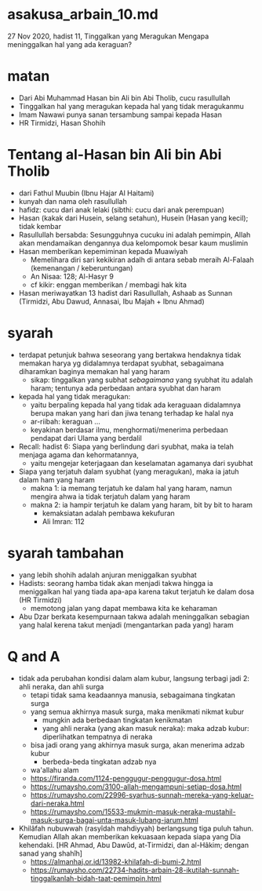 # asakusa_arbain_10.md
27 Nov 2020, hadist 11,
Tinggalkan yang Meragukan
Mengapa meninggalkan hal yang ada keraguan?

# matan
* Dari Abi Muhammad Hasan bin Ali bin Abi Tholib, cucu rasullullah
* Tinggalkan hal yang meragukan kepada hal yang tidak meragukanmu
* Imam Nawawi punya sanan tersambung sampai kepada Hasan
* HR Tirmidzi, Hasan Shohih

# Tentang al-Hasan bin Ali bin Abi Tholib
* dari Fathul Muubin (Ibnu Hajar Al Haitami)
* kunyah dan nama oleh rasullullah
* hafidz: cucu dari anak lelaki
  (sibthi: cucu dari anak perempuan)
* Hasan (kakak dari Husein, selang setahun), Husein (Hasan yang kecil); tidak kembar
* Rasullullah bersabda:
  Sesungguhnya cucuku ini adalah pemimpin, Allah akan mendamaikan dengannya dua kelompomok besar kaum muslimin
* Hasan memberikan kepemiminan kepada Muawiyah
  * Memelihara diri sari kekikiran adalh di antara sebab meraih Al-Falaah (kemenangan / keberuntungan)
  * An Nisaa: 128; Al-Hasyr 9
  * cf kikir: enggan memberikan / membagi hak kita
* Hasan meriwayatkan 13 hadist dari Rasullullah, 
  Ashaab as Sunnan (Tirmidzi, Abu Dawud, Annasai, Ibu Majah + Ibnu Ahmad)

# syarah
* terdapat petunjuk bahwa seseorang yang bertakwa hendaknya tidak memakan harya yg didalamnya terdapat 
  syubhat, sebagaimana diharamkan baginya memakan hal yang haram
  * sikap: tinggalkan yang subhat *sebagaimana* yang syubhat itu adalah haram;
    tentunya ada perbedaan antara syubhat dan haram
* kepada hal yang tidak meragukan:
  * yaitu berpaling kepada hal yang tidak ada keraguaan didalamnya berupa makan yang hari dan jiwa
    tenang terhadap ke halal nya
   * ar-riibah: keraguan ...
   * keyakinan berdasar ilmu, menghormati/menerima perbedaan pendapat dari Ulama yang berdalil
 * Recall: hadist 6:
   Siapa yang berlindung dari syubhat, maka ia telah menjaga agama dan kehormatannya,
   * yaitu mengejar keterjagaan dan keselamatan agamanya dari syubhat
 * Siapa yang terjatuh dalam syubhat (yang meragukan), maka ia jatuh dalam ham yang haram
   * makna 1: ia memang terjatuh ke dalam hal yang haram, namun mengira ahwa ia tidak terjatuh dalam
     yang haram
   * makna 2: ia hampir terjatuh ke dalam yang haram, bit by bit to haram
     * kemaksiatan adalah pembawa kekufuran
     * Ali Imran: 112
 
 # syarah tambahan 
 * yang lebih shohih adalah anjuran meniggalkan syubhat
 * Hadists: seorang hamba tidak akan menjadi takwa hingga ia meniggalkan hal yang tiada apa-apa
   karena takut terjatuh ke dalam dosa (HR Tirmidzi)
   * memotong jalan yang dapat membawa kita ke keharaman
 * Abu Dzar berkata
   kesempurnaan takwa adalah meninggalkan sebagian yang halal kerena takut menjadi 
   (mengantarkan pada yang) haram
   
 # Q and A
 * tidak ada perubahan kondisi dalam alam kubur, 
   langsung terbagi jadi 2: ahli neraka, dan ahli surga
   * tetapi tidak sama keadaannya manusia, sebagaimana tingkatan surga
   * yang semua akhirnya masuk surga, maka menikmati nikmat kubur
     * mungkin ada berbedaan tingkatan kenikmatan
     * yang ahli neraka (yang akan masuk neraka): 
        maka adzab kubur: diperlihatkan tempatnya di neraka
    * bisa jadi orang yang akhirnya masuk surga, akan menerima adzab kubur
      * berbeda-beda tingkatan adzab nya
   * wa'allahu alam
   * https://firanda.com/1124-penggugur-penggugur-dosa.html
   * https://rumaysho.com/3100-allah-mengampuni-setiap-dosa.html
   * https://rumaysho.com/22996-syarhus-sunnah-mereka-yang-keluar-dari-neraka.html
   * https://rumaysho.com/15533-mukmin-masuk-neraka-mustahil-masuk-surga-bagai-unta-masuk-lubang-jarum.html
 * Khilâfah nubuwwah (rasyîdah mahdiyyah) berlangsung tiga puluh tahun. Kemudian Allah akan memberikan kekuasaan kepada siapa yang Dia kehendaki. 
   [HR Ahmad, Abu Dawûd, at-Tirmidzi, dan al-Hâkim; dengan sanad yang shahîh]
   * https://almanhaj.or.id/13982-khilafah-di-bumi-2.html 
   * https://rumaysho.com/22734-hadits-arbain-28-ikutilah-sunnah-tinggalkanlah-bidah-taat-pemimpin.html
  
    
